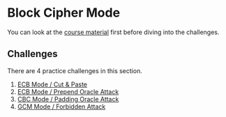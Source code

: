 # Block Cipher Mode

You can look at the [course material](https://speakerdeck.com/oalieno/crypto-course-block-cipher-mode) first before diving into the challenges.

## Challenges

There are 4 practice challenges in this section.

1. [ECB Mode / Cut & Paste](/Block-Cipher-Mode/Cut-Paste)
2. [ECB Mode / Prepend Oracle Attack](/Block-Cipher-Mode/Prepend-Oracle)
3. [CBC Mode / Padding Oracle Attack](/Block-Cipher-Mode/Padding-Oracle)
4. [GCM Mode / Forbidden Attack](/Block-Cipher-Mode/Forbidden)
